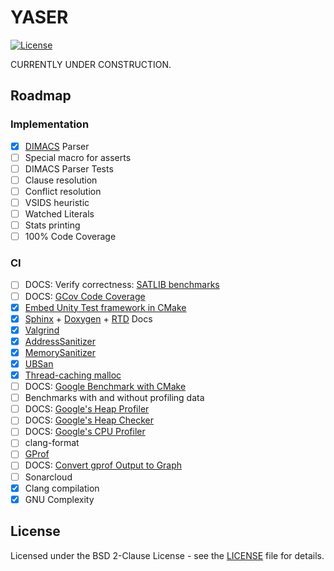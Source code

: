 # YASER
[![License](https://img.shields.io/badge/License-BSD%202--Clause-orange.svg)](https://opensource.org/licenses/BSD-2-Clause)

CURRENTLY UNDER CONSTRUCTION.

## Roadmap
### Implementation
- [X] [DIMACS](https://people.sc.fsu.edu/~jburkardt/data/cnf/cnf.html) Parser
- [ ] Special macro for asserts
- [ ] DIMACS Parser Tests
- [ ] Clause resolution
- [ ] Conflict resolution
- [ ] VSIDS heuristic
- [ ] Watched Literals
- [ ] Stats printing
- [ ] 100% Code Coverage

### CI
- [ ] DOCS: Verify correctness: [SATLIB benchmarks](https://www.cs.ubc.ca/~hoos/SATLIB/benchm.html)
- [ ] DOCS: [GCov Code Coverage](https://docs.oracle.com/en/operating-systems/oracle-linux/6/porting/ch02s05s01.html)
- [X] [Embed Unity Test framework in CMake](http://www.throwtheswitch.org/build/cmake)
- [X] [Sphinx](https://www.sphinx-doc.org/en/master/) + [Doxygen](https://www.doxygen.nl/index.html) + [RTD](https://github.com/readthedocs/sphinx_rtd_theme) Docs
- [X] [Valgrind](https://valgrind.org/docs/manual/quick-start.html)
- [X] [AddressSanitizer](https://github.com/google/sanitizers/wiki/AddressSanitizer)
- [X] [MemorySanitizer](https://github.com/google/sanitizers/wiki/MemorySanitizer)
- [X] [UBSan](https://clang.llvm.org/docs/UndefinedBehaviorSanitizer.html)
- [X] [Thread-caching malloc](https://gperftools.github.io/gperftools/tcmalloc.html)
- [ ] DOCS: [Google Benchmark with CMake](https://pixorblog.wordpress.com/2016/05/22/cmake-google-micro-benchmarking/)
- [ ] Benchmarks with and without profiling data
- [ ] DOCS: [Google's Heap Profiler](https://gperftools.github.io/gperftools/heapprofile.html)
- [ ] DOCS: [Google's Heap Checker](https://gperftools.github.io/gperftools/heap_checker.html)
- [ ] DOCS: [Google's CPU Profiler](https://gperftools.github.io/gperftools/cpuprofile.html)
- [ ] clang-format
- [ ] [GProf](https://www.maketecheasier.com/profile-c-program-linux-using-gprof/?amp)
- [ ] DOCS: [Convert gprof Output to Graph](https://github.com/jrfonseca/gprof2dot)
- [ ] Sonarcloud
- [X] Clang compilation
- [X] GNU Complexity

## License
Licensed under the BSD 2-Clause License - see the [LICENSE](LICENSE) file for details.